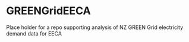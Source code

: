 # GREENGridEECA
Place holder for a repo supporting analysis of NZ GREEN Grid electricity demand data for EECA
